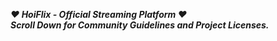 ***❤ HoiFlix - Official Streaming Platform ❤***<br />
***Scroll Down for Community Guidelines and Project Licenses.***
